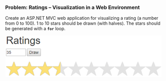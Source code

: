 ### Problem: Ratings – Visualization in a Web Environment

Create an ASP.NET MVC web application for visualizing a rating (a number from 0 to 100). 1 to 10 stars should be drawn (with halves). The stars should be generated with a **`for`** loop.

![](/assets/chapter-6-images/11.Ratings-01.png)
